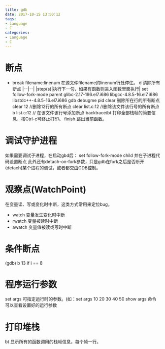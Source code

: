 ```yaml
---
title: gdb
date: 2017-10-15 13:50:12
tags:
- Language
- C
categories:
- Language
- C
---
```


# 断点
- break filename:linenum 在源文件filename的linenum行处停住。
d 清除所有断点
|--|--|
|step(s)|执行下一句，如果有函数则进入函数里面执行|
set follow-fork-mode parent
glibc-2.17-196.el7.i686 libgcc-4.8.5-16.el7.i686 libstdc++-4.8.5-16.el7.i686
gdb debugme pid
clear 删除所在行的所有断点
clear 12 //删除12行的所有断点
clear list.c:12 //删除该文件该行号的所有断点
b list.c:12 // 在该文件该行号添加断点
backtrace\bt 打印全部栈帧的简要信息，按Ctrl-c可终止打印。
finish 跳出当前函数。

# 调试守护进程
如果需要调试子进程，在启动gbd后：
set follow-fork-mode child
并在子进程代码设置断点
此外还有detach-on-fork参数，只是gdb在fork之后是否断开(detach)某个进程的调试，或者都交由GDB控制。

# 观察点(WatchPoint)
在变量读、写或变化时中断，这类方式常用来定位bug。
- watch <expr> 变量发生变化时中断
- rwatch <expr> 变量被读时中断
- awatch <expr> 变量值被读或写时中断

# 条件断点
(gdb) b 13 if i == 8

# 程序运行参数
set args 可指定运行时的参数。(如：set args 10 20 30 40 50
show args 命令可以查看设置好的运行参数

# 打印堆栈

bt 
显示所有的函数调用的栈帧信息，每个帧一行。